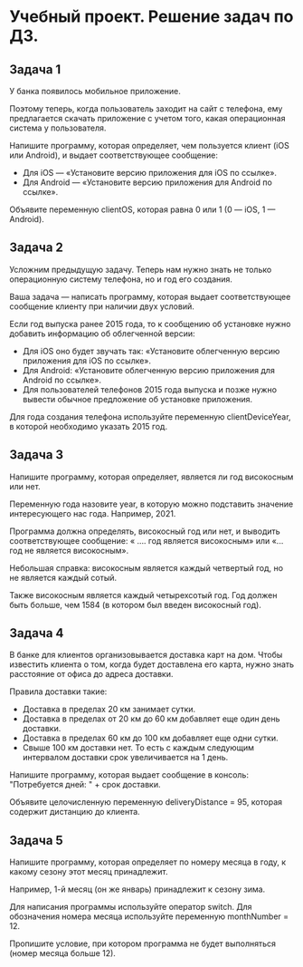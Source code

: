 # Учебный проект. Решение задач по ДЗ.

## Задача 1
У банка появилось мобильное приложение. 

Поэтому теперь, когда пользователь заходит на сайт с телефона, ему предлагается скачать приложение с учетом того, какая операционная система у пользователя.

Напишите программу, которая определяет, чем пользуется клиент (iOS или Android), и выдает соответствующее сообщение:

- Для iOS — «Установите версию приложения для iOS по ссылке».
- Для Android — «Установите версию приложения для Android по ссылке».
  
Объявите переменную clientOS, которая равна 0 или 1 (0 — iOS, 1 — Android).


## Задача 2
Усложним предыдущую задачу. Теперь нам нужно знать не только операционную систему телефона, но и год его создания.

Ваша задача — написать программу, которая выдает соответствующее сообщение клиенту при наличии двух условий.

Если год выпуска ранее 2015 года, то к сообщению об установке нужно добавить информацию об облегченной версии:

- Для iOS оно будет звучать так: «Установите облегченную версию приложения для iOS по ссылке».
- Для Android: «Установите облегченную версию приложения для Android по ссылке».
- Для пользователей телефонов 2015 года выпуска и позже нужно вывести обычное предложение об установке приложения.

Для года создания телефона используйте переменную clientDeviceYear, в которой необходимо указать 2015 год.


## Задача 3
Напишите программу, которая определяет, является ли год високосным или нет.

Переменную года назовите year, в которую можно подставить значение интересующего нас года. Например, 2021.

Программа должна определять, високосный год или нет, и выводить соответствующее сообщение: « …. год является високосным» или «... год не является високосным».

Небольшая справка: високосным является каждый четвертый год, но не является каждый сотый. 

Также високосным является каждый четырехсотый год. Год должен быть больше, чем 1584 (в котором был введен високосный год).


## Задача 4
В банке для клиентов организовывается доставка карт на дом. Чтобы известить клиента о том, когда будет доставлена его карта, нужно знать расстояние от офиса до адреса доставки.

Правила доставки такие:

- Доставка в пределах 20 км занимает сутки.
- Доставка в пределах от 20 км до 60 км добавляет еще один день доставки.
- Доставка в пределах 60 км до 100 км добавляет еще одни сутки.
- Свыше 100 км доставки нет.
То есть с каждым следующим интервалом доставки срок увеличивается на 1 день.

Напишите программу, которая выдает сообщение в консоль: "Потребуется дней: " + срок доставки.

Объявите целочисленную переменную deliveryDistance = 95, которая содержит дистанцию до клиента.


## Задача 5
Напишите программу, которая определяет по номеру месяца в году, к какому сезону этот месяц принадлежит. 

Например, 1-й месяц (он же январь) принадлежит к сезону зима.

Для написания программы используйте оператор switch. Для обозначения номера месяца используйте переменную monthNumber = 12.

Пропишите условие, при котором программа не будет выполняться (номер месяца больше 12).
